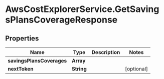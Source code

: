 # AwsCostExplorerService.GetSavingsPlansCoverageResponse

## Properties

Name | Type | Description | Notes
------------ | ------------- | ------------- | -------------
**savingsPlansCoverages** | **Array** |  | 
**nextToken** | **String** |  | [optional] 


